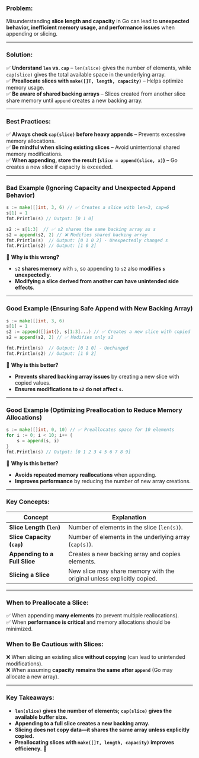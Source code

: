 ### **Problem:**

Misunderstanding **slice length and capacity** in Go can lead to **unexpected behavior, inefficient memory usage, and performance issues** when appending or slicing.

---

### **Solution:**

✅ **Understand `len` vs. `cap`** – `len(slice)` gives the number of elements, while `cap(slice)` gives the total available space in the underlying array.  
✅ **Preallocate slices with `make([]T, length, capacity)`** – Helps optimize memory usage.  
✅ **Be aware of shared backing arrays** – Slices created from another slice share memory until `append` creates a new backing array.

---

### **Best Practices:**

✅ **Always check `cap(slice)` before heavy appends** – Prevents excessive memory allocations.  
✅ **Be mindful when slicing existing slices** – Avoid unintentional shared memory modifications.  
✅ **When appending, store the result (`slice = append(slice, x)`)** – Go creates a new slice if capacity is exceeded.

---

### **Bad Example (Ignoring Capacity and Unexpected Append Behavior)**

```go
s := make([]int, 3, 6) // ✅ Creates a slice with len=3, cap=6
s[1] = 1
fmt.Println(s) // Output: [0 1 0]

s2 := s[1:3]  // ✅ s2 shares the same backing array as s
s2 = append(s2, 2) // ❌ Modifies shared backing array
fmt.Println(s)  // Output: [0 1 0 2] - Unexpectedly changed s
fmt.Println(s2) // Output: [1 0 2]
```

🔴 **Why is this wrong?**

- `s2` **shares memory** with `s`, so appending to `s2` also **modifies `s` unexpectedly**.
- **Modifying a slice derived from another can have unintended side effects**.

---

### **Good Example (Ensuring Safe Append with New Backing Array)**

```go
s := make([]int, 3, 6)
s[1] = 1
s2 := append([]int{}, s[1:3]...) // ✅ Creates a new slice with copied values
s2 = append(s2, 2) // ✅ Modifies only s2

fmt.Println(s)  // Output: [0 1 0] - Unchanged
fmt.Println(s2) // Output: [1 0 2]
```

🔵 **Why is this better?**

- **Prevents shared backing array issues** by creating a new slice with copied values.
- **Ensures modifications to `s2` do not affect `s`.**

---

### **Good Example (Optimizing Preallocation to Reduce Memory Allocations)**

```go
s := make([]int, 0, 10) // ✅ Preallocates space for 10 elements
for i := 0; i < 10; i++ {
	s = append(s, i)
}
fmt.Println(s) // Output: [0 1 2 3 4 5 6 7 8 9]
```

🔵 **Why is this better?**

- **Avoids repeated memory reallocations** when appending.
- **Improves performance** by reducing the number of new array creations.

---

### **Key Concepts:**

|Concept|Explanation|
|---|---|
|**Slice Length (`len`)**|Number of elements in the slice (`len(s)`).|
|**Slice Capacity (`cap`)**|Number of elements in the underlying array (`cap(s)`).|
|**Appending to a Full Slice**|Creates a new backing array and copies elements.|
|**Slicing a Slice**|New slice may share memory with the original unless explicitly copied.|

---

### **When to Preallocate a Slice:**

✅ When appending **many elements** (to prevent multiple reallocations).  
✅ When **performance is critical** and memory allocations should be minimized.

### **When to Be Cautious with Slices:**

❌ When slicing an existing slice **without copying** (can lead to unintended modifications).  
❌ When assuming **capacity remains the same after `append`** (Go may allocate a new array).

---

### **Key Takeaways:**

- **`len(slice)` gives the number of elements; `cap(slice)` gives the available buffer size.**
- **Appending to a full slice creates a new backing array.**
- **Slicing does not copy data—it shares the same array unless explicitly copied.**
- **Preallocating slices with `make([]T, length, capacity)` improves efficiency.** 🚀